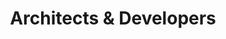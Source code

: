 ---
title: Architects & Developers
heroEnabled: true
heroImage: /images/architects-and-developers/hero.jpg
heroTitle: Competition for the New Administration Centre in Rawson
heroCredit: LABA + PIEZA
studioEnabled: true
studioTitle: The Studio.
studioText: Our team at Sharp Studio is composed of sworn perfectionists; Architects, 3D artists, and designers dedicated to the production of visual and technical solutions for architecture and real estate developments.
studioLinkText: To meet us click here.
studioSlider:
  - image: /images/architects-and-developers/studio-slider-1.jpg
    title: Munich Market
    credit: Whitekitchen
    type: image
  - image: /images/architects-and-developers/studio-slider-2.jpg
    title: Concurso ITBA
    credit: Matías Beccar Varela, Pablo Katz, Ignacio Beccar Varela
    type: image
  - image: /images/architects-and-developers/studio-slider-3.jpg
    title: Paris Rooftop
    credit: Whitekitchen
    type: image
servicesEnabled: true
servicesTitle: Services.
servicesText: We offer tailor made solutions to all of our clients with the objective of making unbuilt projects into a reality. We do so by creating state of the art high definition images for each project as well as immersive strategies to captivate investors and potential clients alike.
servicesLinkText: Click here for detailed information on each of our specific services.
servicesImage: /images/architects-and-developers/services.jpg
servicesImageCaption: Ixou Brusco
servicesImageCredit: Klotz, Minond, Hauser
servicesSlider:
  - image: /images/architects-and-developers/services-slider-1.mp4
    title: Palermo Green
    credit: ATV
    type: video
  - image: /images/architects-and-developers/services-slider-2.jpg
    title: Palermo Green
    credit: ATV
    type: panoram
immersiveServicesEnabled: true
immersiveServicesText: At Sharp Studio Visuals we have countless options for bringing architecture to life even when it's not yet built. To do so, we rely on our highly trained human resources and state-of-the-art technology. That is why we offer 3D virtual tours, 360 experiences, and even tools to visualize projects in Virtual Reality to take the adventure of architecture to the next level.
immersiveServicesLinkText: To experience our immersive services click here.
immersiveServicesImage: /images/architects-and-developers/services-360.jpg
immersiveServicesSlider:
  - image: /images/architects-and-developers/immersive-services-slider-1.jpg
    title: Ixou Mini
    credit: Monoblock
    type: image
  - image: /images/architects-and-developers/immersive-services-slider-2.jpg
    imageMobile: /images/architects-and-developers/immersive-services-mobile.jpg
    title: Ixou Mini
    credit: Monoblock
    type: two-column
    theme: dark
workflowEnabled: true
workflowText: Each project has a dedicated team of architects and designers who are in constant contact with the client and their every need. Our workflow is meticulously supervised by a team of managers with impeccable attention to detail and proactiveness whose function is to carry out the demands of each account in a timely manner.
workflowLinkText: Click here to learn more about our production process.
workflowImage: /images/architects-and-developers/workflow-image.jpg
workflowImageCaption: Rue 2
workflowImageCredit: IVB
workflowSlider:
  - image: /images/architects-and-developers/workflow-slider-1.jpg
    title: Cuba
    credit: MGSSSS
    type: image
  - image: /images/architects-and-developers/workflow-slider-2.jpg
    title: Munich Market
    credit: Whitekitchen
    type: image
  - image: /images/architects-and-developers/workflow-slider-3.jpg
    imageMobile: /images/architects-and-developers/workflow-mobile.jpg
    title: Concurso Edenor
    credit: Monoblock
    titleTwo: LIV Plaza
    creditTwo: ATV
    type: two-column
    theme: dark
---